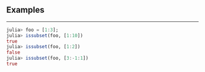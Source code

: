 ## Examples
---
```julia
julia> foo = [1:3];
julia> issubset(foo, [1:10])
true
julia> issubset(foo, [1:2])
false
julia> issubset(foo, [3:-1:1])
true
```
